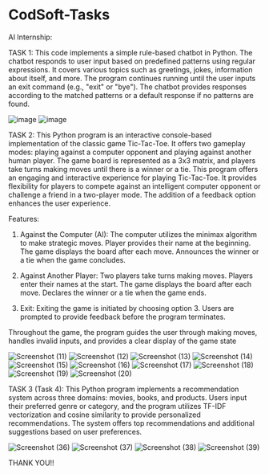 # CodSoft-Tasks
AI Internship:

TASK 1:
This code implements a simple rule-based chatbot in Python. The chatbot responds to user input based on predefined patterns using regular expressions. It covers various topics such as greetings, jokes, information about itself, and more. The program continues running until the user inputs an exit command (e.g., "exit" or "bye"). The chatbot provides responses according to the matched patterns or a default response if no patterns are found.

![image](https://github.com/ShirlynJanet/CodSoft-Tasks/assets/140640492/6a4798e5-5ebf-471a-93c6-0aebec34bf68)
![image](https://github.com/ShirlynJanet/CodSoft-Tasks/assets/140640492/822e02cf-37c5-4f9d-9b13-45afc9c399b8)



TASK 2:
This Python program is an interactive console-based implementation of the classic game Tic-Tac-Toe. It offers two gameplay modes: playing against a computer opponent and playing against another human player. The game board is represented as a 3x3 matrix, and players take turns making moves until there is a winner or a tie. This program offers an engaging and interactive experience for playing Tic-Tac-Toe. It provides flexibility for players to compete against an intelligent computer opponent or challenge a friend in a two-player mode. The addition of a feedback option enhances the user experience.

Features:

1. Against the Computer (AI):
The computer utilizes the minimax algorithm to make strategic moves.
Player provides their name at the beginning.
The game displays the board after each move.
Announces the winner or a tie when the game concludes.

2. Against Another Player:
Two players take turns making moves.
Players enter their names at the start.
The game displays the board after each move.
Declares the winner or a tie when the game ends.

3. Exit:
Exiting the game is initiated by choosing option 3.
Users are prompted to provide feedback before the program terminates.

Throughout the game, the program guides the user through making moves, handles invalid inputs, and provides a clear display of the game state

![Screenshot (11)](https://github.com/ShirlynJanet/CodSoft-Tasks/assets/140640492/cdd447e3-2239-47cf-91a9-4e644f02bc84)
![Screenshot (12)](https://github.com/ShirlynJanet/CodSoft-Tasks/assets/140640492/6664492b-2849-46e9-b147-347e7626f6f9)
![Screenshot (13)](https://github.com/ShirlynJanet/CodSoft-Tasks/assets/140640492/27ab0a4e-d9ac-4224-9f1d-8653745c2ed3)
![Screenshot (14)](https://github.com/ShirlynJanet/CodSoft-Tasks/assets/140640492/effd528d-44d7-49c9-9c68-be99453b790c)
![Screenshot (15)](https://github.com/ShirlynJanet/CodSoft-Tasks/assets/140640492/acbe1c0b-028a-4ad9-9d30-5e0584309d25)
![Screenshot (16)](https://github.com/ShirlynJanet/CodSoft-Tasks/assets/140640492/0459417a-64f7-490f-955c-e8b2efd8906f)
![Screenshot (17)](https://github.com/ShirlynJanet/CodSoft-Tasks/assets/140640492/482c2773-3b54-4564-81c1-88f7097deeed)
![Screenshot (18)](https://github.com/ShirlynJanet/CodSoft-Tasks/assets/140640492/40bdee7e-8286-4c57-9ab8-177a78a630e6)
![Screenshot (19)](https://github.com/ShirlynJanet/CodSoft-Tasks/assets/140640492/31da4320-aa91-495e-a6db-fac6e644260c)
![Screenshot (20)](https://github.com/ShirlynJanet/CodSoft-Tasks/assets/140640492/759620bb-08ac-47ce-802b-530448df5b81)


TASK 3 (Task 4): 
This Python program implements a recommendation system across three domains: movies, books, and products. Users input their preferred genre or category, and the program utilizes TF-IDF vectorization and cosine similarity to provide personalized recommendations. The system offers top recommendations and additional suggestions based on user preferences.

![Screenshot (36)](https://github.com/ShirlynJanet/CodSoft-Tasks/assets/140640492/b0b3dbfd-a33e-45a3-ba14-54c30a27df8d)
![Screenshot (37)](https://github.com/ShirlynJanet/CodSoft-Tasks/assets/140640492/283de690-eb08-4acd-9729-458261e9aa3b)
![Screenshot (38)](https://github.com/ShirlynJanet/CodSoft-Tasks/assets/140640492/837d3955-215a-4aae-92cb-5d8269382461)
![Screenshot (39)](https://github.com/ShirlynJanet/CodSoft-Tasks/assets/140640492/1fa9857f-72f1-4e25-82e8-302ef46ea279)

THANK YOU!!








